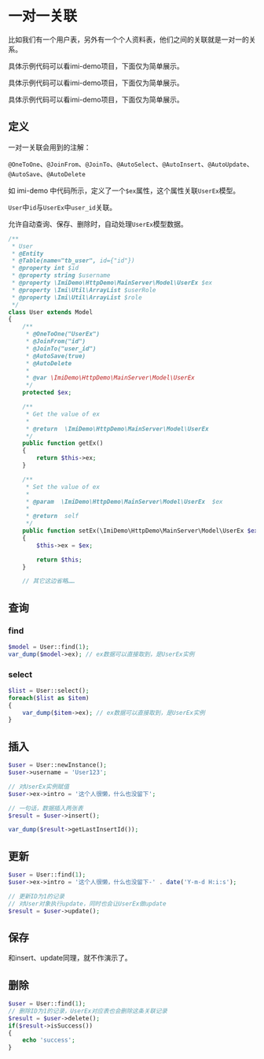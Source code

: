 # 一对一关联

比如我们有一个用户表，另外有一个个人资料表，他们之间的关联就是一对一的关系。

具体示例代码可以看imi-demo项目，下面仅为简单展示。

具体示例代码可以看imi-demo项目，下面仅为简单展示。

具体示例代码可以看imi-demo项目，下面仅为简单展示。

## 定义

一对一关联会用到的注解：

`@OneToOne`、`@JoinFrom`、`@JoinTo`、`@AutoSelect`、`@AutoInsert`、`@AutoUpdate`、`@AutoSave`、`@AutoDelete`

如 imi-demo 中代码所示，定义了一个`$ex`属性，这个属性关联`UserEx`模型。

`User`中`id`与`UserEx`中`user_id`关联。

允许自动查询、保存、删除时，自动处理`UserEx`模型数据。

```php
/**
 * User
 * @Entity
 * @Table(name="tb_user", id={"id"})
 * @property int $id
 * @property string $username
 * @property \ImiDemo\HttpDemo\MainServer\Model\UserEx $ex
 * @property \Imi\Util\ArrayList $userRole
 * @property \Imi\Util\ArrayList $role
 */
class User extends Model
{
	/**
	 * @OneToOne("UserEx")
	 * @JoinFrom("id")
	 * @JoinTo("user_id")
	 * @AutoSave(true)
	 * @AutoDelete
	 *
	 * @var \ImiDemo\HttpDemo\MainServer\Model\UserEx
	 */
	protected $ex;

	/**
	 * Get the value of ex
	 *
	 * @return  \ImiDemo\HttpDemo\MainServer\Model\UserEx
	 */ 
	public function getEx()
	{
		return $this->ex;
	}

	/**
	 * Set the value of ex
	 *
	 * @param  \ImiDemo\HttpDemo\MainServer\Model\UserEx  $ex
	 *
	 * @return  self
	 */ 
	public function setEx(\ImiDemo\HttpDemo\MainServer\Model\UserEx $ex)
	{
		$this->ex = $ex;

		return $this;
	}

	// 其它这边省略……
```

## 查询

### find

```php
$model = User::find(1);
var_dump($model->ex); // ex数据可以直接取到，是UserEx实例
```

### select

```php
$list = User::select();
foreach($list as $item)
{
	var_dump($item->ex); // ex数据可以直接取到，是UserEx实例
}
```

## 插入

```php
$user = User::newInstance();
$user->username = 'User123';

// 对UserEx实例赋值
$user->ex->intro = '这个人很懒，什么也没留下';

// 一句话，数据插入两张表
$result = $user->insert();

var_dump($result->getLastInsertId());
```

## 更新

```php
$user = User::find(1);
$user->ex->intro = '这个人很懒，什么也没留下-' . date('Y-m-d H:i:s');

// 更新ID为1的记录
// 对User对象执行update，同时也会让UserEx做update
$result = $user->update();
```

## 保存

和insert、update同理，就不作演示了。

## 删除

```php
$user = User::find(1);
// 删除ID为1的记录，UserEx对应表也会删除这条关联记录
$result = $user->delete();
if($result->isSuccess())
{
	echo 'success';
}
```
